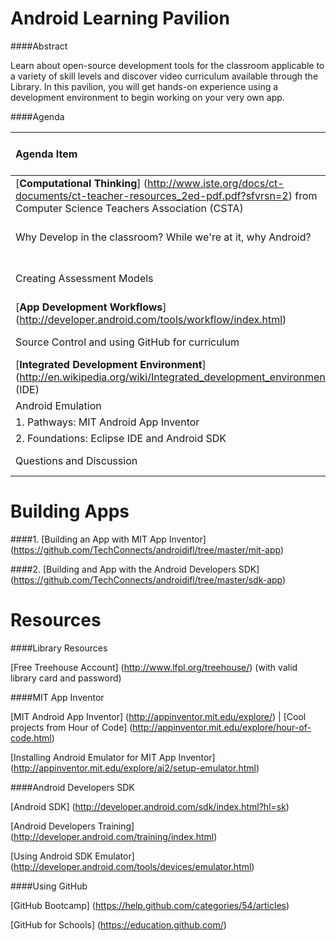 Android Learning Pavilion
==========

####Abstract

Learn about open-source development tools for the classroom applicable to a variety of skill levels and discover video curriculum available through the Library. In this pavilion, you will get hands-on experience using a development environment to begin working on your very own app.   

####Agenda 

|**Agenda Item**| Time 75 min |
|:---------------|:-----------------:|
| [**Computational Thinking**] (http://www.iste.org/docs/ct-documents/ct-teacher-resources_2ed-pdf.pdf?sfvrsn=2) from Computer Science Teachers Association (CSTA) | 10 - 15 min |
| Why Develop in the classroom?  While we're at it, why Android? | 5 - 10 min |
|Creating Assessment Models | 5 - 10 min |
| [**App Development Workflows**] (http://developer.android.com/tools/workflow/index.html) |  |
| Source Control and using GitHub for curriculum | 10 min |
| [**Integrated Development Environment**] (http://en.wikipedia.org/wiki/Integrated_development_environment) (IDE) | |
| Android Emulation | |
| 1. Pathways: MIT Android App Inventor | |
| 2. Foundations: Eclipse IDE and Android SDK | |
| Questions and Discussion | 10 min |

Building Apps
=====

####1. [Building an App with MIT App Inventor] (https://github.com/TechConnects/androidifl/tree/master/mit-app)

####2. [Building and App with the Android Developers SDK] (https://github.com/TechConnects/androidifl/tree/master/sdk-app)

Resources
=========

####Library Resources

[Free Treehouse Account] (http://www.lfpl.org/treehouse/) (with valid library card and password)

####MIT App Inventor

[MIT Android App Inventor] (http://appinventor.mit.edu/explore/) | [Cool projects from Hour of Code] (http://appinventor.mit.edu/explore/hour-of-code.html)

[Installing Android Emulator for MIT App Inventor] (http://appinventor.mit.edu/explore/ai2/setup-emulator.html)

####Android Developers SDK

[Android SDK] (http://developer.android.com/sdk/index.html?hl=sk)

[Android Developers Training] (http://developer.android.com/training/index.html)

[Using Android SDK Emulator] (http://developer.android.com/tools/devices/emulator.html)

####Using GitHub

[GitHub Bootcamp] (https://help.github.com/categories/54/articles)
 
[GitHub for Schools] (https://education.github.com/)


